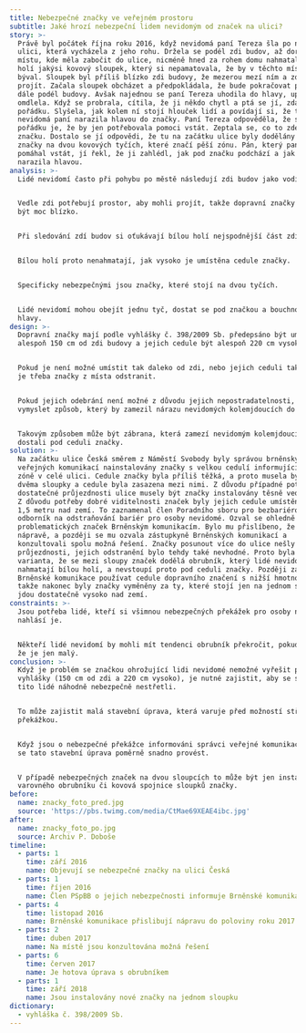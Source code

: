 ```yaml
---
title: Nebezpečné značky ve veřejném prostoru
subtitle: Jaké hrozí nebezpeční lidem nevidomým od značek na ulici?
story: >-
  Právě byl počátek října roku 2016, když nevidomá paní Tereza šla po náměstí k
  ulici, která vycházela z jeho rohu. Držela se podél zdi budov, až dorazila k
  místu, kde měla zabočit do ulice, nicméně hned za rohem domu nahmatala bílou
  holí jakýsi kovový sloupek, který si nepamatovala, že by v těchto místech
  býval. Sloupek byl příliš blízko zdi budovy, že mezerou mezí ním a zdí nemohla
  projít. Začala sloupek obcházet a předpokládala, že bude pokračovat po ulici
  dále podél budovy. Avšak najednou se paní Tereza uhodila do hlavy, upadla a
  omdlela. Když se probrala, cítila, že ji někdo chytl a ptá se jí, zdali je v
  pořádku. Slyšela, jak kolem ní stojí hlouček lidí a povídají si, že ta
  nevidomá paní narazila hlavou do značky. Paní Tereza odpověděla, že snad v
  pořádku je, že by jen potřebovala pomoci vstát. Zeptala se, co to zde je za tu
  značku. Dostalo se jí odpovědi, že tu na začátku ulice byly dodělány velké
  značky na dvou kovových tyčích, které značí pěší zónu. Pán, který paní Tereze
  pomáhal vstát, jí řekl, že ji zahlédl, jak pod značku podchází a jak do ní
  narazila hlavou. 
analysis: >-
  Lidé nevidomí často při pohybu po městě následují zdi budov jako vodící linie.


  Vedle zdi potřebují prostor, aby mohli projít, takže dopravní značky nesmějí
  být moc blízko.


  Při sledování zdí budov si oťukávají bílou holí nejspodnější část zdi.


  Bílou holí proto nenahmatají, jak vysoko je umístěna cedule značky.


  Specificky nebezpečnými jsou značky, které stojí na dvou tyčích.


  Lidé nevidomí mohou obejít jednu tyč, dostat se pod značkou a bouchnout se do
  hlavy.
design: >-
  Dopravní značky mají podle vyhlášky č. 398/2009 Sb. předepsáno být umístěny
  alespoň 150 cm od zdi budovy a jejich cedule být alespoň 220 cm vysoko.


  Pokud je není možné umístit tak daleko od zdi, nebo jejich ceduli tak vysoko,
  je třeba značky z místa odstranit.


  Pokud jejich odebrání není možné z důvodu jejich nepostradatelnosti, je třeba
  vymyslet způsob, který by zamezil nárazu nevidomých kolemjdoucích do značky.


  Takovým způsobem může být zábrana, která zamezí nevidomým kolemjdoucím, aby se
  dostali pod ceduli značky.
solution: >-
  Na začátku ulice Česká směrem z Náměstí Svobody byly správou brněnských
  veřejných komunikací nainstalovány značky s velkou cedulí informující o pěší
  zóně v celé ulici. Cedule značky byla příliš těžká, a proto musela být nesena
  dvěma sloupky a cedule byla zasazena mezi nimi. Z důvodu případné potřeby
  dostatečné průjezdnosti ulice musely být značky instalovány těsně vedle budov.
  Z důvodu potřeby dobré viditelnosti značek byly jejich cedule umístěny zhruba
  1,5 metru nad zemí. To zaznamenal člen Poradního sboru pro bezbariérové Brno a
  odborník na odstraňování bariér pro osoby nevidomé. Ozval se ohledně
  problematických značek Brněnským komunikacím. Bylo mu přislíbeno, že dojde k
  nápravě, a později se mu ozvala zástupkyně Brněnských komunikací a
  konzultovali spolu možná řešení. Značky posunout více do ulice nešly kvůli
  průjezdnosti, jejich odstranění bylo tehdy také nevhodné. Proto byla zvolena
  varianta, že se mezi sloupy značek dodělá obrubník, který lidé nevidomí
  nahmatají bílou holí, a nevstoupí proto pod ceduli značky. Později začaly
  Brněnské komunikace používat cedule dopravního značení s nižší hmotností,
  takže nakonec byly značky vyměněny za ty, které stojí jen na jednom sloupku a
  jdou dostatečně vysoko nad zemí.
constraints: >-
  Jsou potřeba lidé, kteří si všimnou nebezpečných překážek pro osoby nevidomé a
  nahlásí je.


  Někteří lidé nevidomí by mohli mít tendenci obrubník překročit, pokud zjistí,
  že je jen malý.
conclusion: >-
  Když je problém se značkou ohrožující lidi nevidomé nemožné vyřešit podle
  vyhlášky (150 cm od zdi a 220 cm vysoko), je nutné zajistit, aby se s nimi
  tito lidé náhodně nebezpečně nestřetli.


  To může zajistit malá stavební úprava, která varuje před možností střetu s
  překážkou.


  Když jsou o nebezpečné překážce informováni správci veřejné komunikace, může
  se tato stavební úprava poměrně snadno provést.


  V případě nebezpečných značek na dvou sloupcích to může být jen instalace
  varovného obrubníku či kovová spojnice sloupků značky.
before:
  name: znacky_foto_pred.jpg
  source: 'https://pbs.twimg.com/media/CtMae69XEAE4ibc.jpg'
after:
  name: znacky_foto_po.jpg
  source: Archiv P. Doboše
timeline:
  - parts: 1
    time: září 2016
    name: Objevují se nebezpečné značky na ulici Česká
  - parts: 1
    time: říjen 2016
    name: Člen PSpBB o jejich nebezpečnosti informuje Brněnské komunikace
  - parts: 4
    time: listopad 2016
    name: Brněnské komunikace přislibují nápravu do poloviny roku 2017
  - parts: 2
    time: duben 2017
    name: Na místě jsou konzultována možná řešení
  - parts: 6
    time: červen 2017
    name: Je hotova úprava s obrubníkem
  - parts: 1
    time: září 2018
    name: Jsou instalovány nové značky na jednom sloupku
dictionary:
  - vyhláška č. 398/2009 Sb.
---
```

